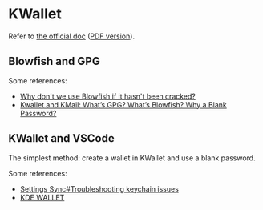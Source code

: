 # KWallet

Refer to [the official doc]( https://docs.kde.org/trunk5/en/kwalletmanager/kwallet5/index.html ) ([PDF version]( https://docs.kde.org/stable5/en/kwalletmanager/kwallet5/kwallet5.pdf )).

## Blowfish and GPG

Some references:

- [Why don't we use Blowfish if it hasn't been cracked?](https://crypto.stackexchange.com/questions/87278/why-dont-we-use-blowfish-if-it-hasnt-been-cracked)
- [Kwallet and KMail: What’s GPG? What’s Blowfish? Why a Blank Password?](https://forums.opensuse.org/t/kwallet-and-kmail-whats-gpg-whats-blowfish-why-a-blank-password/113770)

## KWallet and VSCode

The simplest method: create a wallet in KWallet and use a blank password.

Some references:

- [Settings Sync#Troubleshooting keychain issues](https://code.visualstudio.com/docs/editor/settings-sync#_linux)
- [KDE WALLET](https://github.com/microsoft/vscode/issues/104319)
